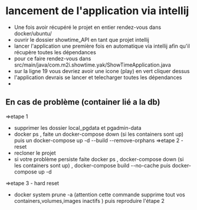 # lancement de l'application via intellij

- Une fois avoir récupéré le projet en entier rendez-vous dans docker/ubuntu/
- ouvrir le dossier showtime_API en tant que projet intellij
- lancer l'application une première fois en automatique via intellij afin qu'il récupère toutes les dépendances 
- pour ce faire rendez-vous dans src/main/java/com.m2i.showtime.yak/ShowTimeApplication.java 
- sur la ligne 19 vous devriez avoir une icone (play) en vert cliquer dessus 
- l'application devrais se lancer et telecharger toutes les dépendances
- 


## En cas de problème (container lié a la db)

=>etape 1
- supprimer les dossier local_pgdata et pgadmin-data
- docker ps , faite un docker-compose down (si les containers sont up) puis un docker-compose up -d --build --remove-orphans
=>etape 2 - reset
- recloner le projet 
- si votre problème persiste faite docker ps , docker-compose down (si les containers sont up) , docker-compose build --no-cache puis docker-compose up -d

=>etape 3 - hard reset

- docker system prune -a (attention cette commande supprime tout vos containers,volumes,images inactifs ) puis reproduire l'étape 2